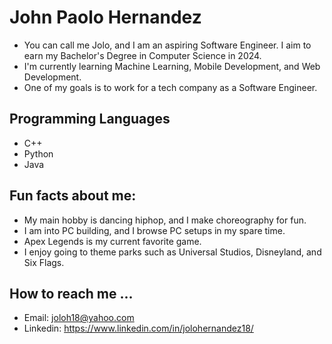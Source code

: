 # John Paolo Hernandez
- You can call me Jolo, and I am an aspiring Software Engineer. I aim to earn my Bachelor's Degree in Computer Science in 2024.
- I'm currently learning Machine Learning, Mobile Development, and Web Development.
- One of my goals is to work for a tech company as a Software Engineer.

## Programming Languages
- C++
- Python
- Java

## Fun facts about me:
- My main hobby is dancing hiphop, and I make choreography for fun.
- I am into PC building, and I browse PC setups in my spare time.
- Apex Legends is my current favorite game.
- I enjoy going to theme parks such as Universal Studios, Disneyland, and Six Flags.

## How to reach me ...
- Email: joloh18@yahoo.com
- Linkedin: https://www.linkedin.com/in/jolohernandez18/

<!--
**LudiJolo/Ludijolo** is a ✨ _special_ ✨ repository because its `README.md` (this file) appears on your GitHub profile.

Here are some ideas to get you started:

- 🔭 I’m currently working on ...
- 🌱 I’m currently learning ...
- 👯 I’m looking to collaborate on ...
- 🤔 I’m looking for help with ...
- 💬 Ask me about ...
- 📫 How to reach me: ...
- 😄 Pronouns: ...
- ⚡ Fun fact: ...
-->
